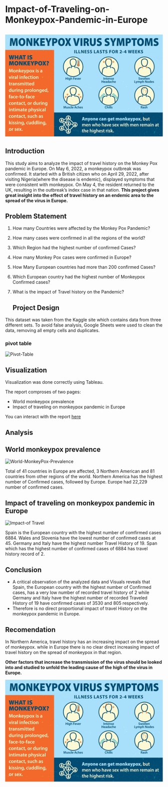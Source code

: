 # Impact-of-Traveling-on-Monkeypox-Pandemic-in-Europe

![](image1.jpg)
---
## Introduction
This study aims to analyze the impact of travel history on the Monkey Pox pandemic in Europe.
On May 6, 2022, a monkeypox outbreak was confirmed. It started with a British citizen who on April 29, 2022, after visiting Nigeria(where the disease is endemic), displayed symptoms that were consistent with monkeypox. On May 4, the resident returned to the UK, resulting in the outbreak’s index case in that nation.
**This project gives great insight into the effect of travel history on an endemic area to the spread of the virus in Europe.**

## Problem Statement
1) How many Countries were affected by the Monkey Pox Pandemic?
2) How many cases were confirmed in all the regions of the world?
3) Which Region had the highest number of confirmed Cases?
4) How many Monkey Pox cases were confirmed in Europe?
5) How Many European countries had more than 200 confirmed Cases?
6) Which European country had the highest number of Monkeypox Confirmed cases?
7) What is the impact of Travel history on the Pandemic?


	## Project Design
This dataset was taken from the Kaggle site which contains data from three different sets.
To avoid false analysis, Google Sheets were used to clean the data, removing all empty cells and duplicates.

### pivot table
![Pivot-Table](https://github.com/Kingkene/Impact-of-Traveling-on-Monkeypox-Pandemic-in-Europe/assets/120706444/78b33145-64f6-4e41-86dc-fc54a7d6a1ff)

## Visualization
Visualization was done correctly using Tableau.

The report comproses of two pages:

- World monkeypox prevalence
- Impact of traveling on monkeypox pandemic in Europe
  
You can interact with the report [here](https://public.tableau.com/views/ImpactofTravelingonMonkeypoxPandemicinEurope/Dashboard1?:language=en-US&:display_count=n&:origin=viz_share_link)

## Analysis

## World monkeypox prevalence
![World-MonkeyPox-Prevalence](https://github.com/Kingkene/Impact-of-Traveling-on-Monkeypox-Pandemic-in-Europe/assets/120706444/897d821e-cfb8-45eb-9522-717e233bd690)

 Total of 41 countries in Europe are affected, 3 Northern American and 81 countries from other regions of the world.
 Northern America has the highest number of Confirmed cases, followed by Europe. 
 Europe had 22,229 number of confirmed cases.
 
 ## Impact of traveling on monkeypox pandemic in Europe
![Impact-of Travel](https://github.com/Kingkene/Impact-of-Traveling-on-Monkeypox-Pandemic-in-Europe/assets/120706444/e1520be0-51d4-4421-b226-de8822f1ec3e)

Spain is the European country with the highest number of comfirmed cases 6884.
Wales and Slovenia have the lowest number of confirmed cases at 45.
Germany and Italy have the highest number Travel History of 19.
Span which has the highest number of confirmed cases of 6884 has travel history record of 2.

## Conclusion 

- A critical observation of the analyzed data and Visuals reveals that Spain, the European country with the highest number of Confirmed cases, has a very low number of recorded travel history of 2 while Germany 
and  Italy have the highest number of recorded Traveled History of 19 have confirmed cases of 3530 and 805 respectively.
- Therefore is no direct proportional impact of travel History on the monkeypox pandemic in Europe.

 ## Recomendation
 In Northern America, travel history has an increasing impact on the spread of monkeypox. 
 while in Europe there is no clear direct increasing impact of travel history on the spread of monkeypox in that region. 
 
 **Other factors that increase the transmission of the virus should be looked into and studied to unfold the leading cause of the high of the virus in Europe.**


![](image1.jpg)
